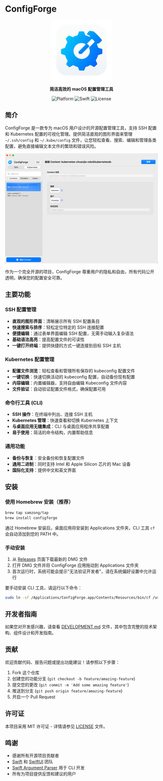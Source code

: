 # ConfigForge

<p align="center">
  <img src="ConfigForge/Assets.xcassets/Logo.imageset/logo.png" alt="ConfigForge Logo" width="200">
</p>

<p align="center">
  <b>简洁高效的 macOS 配置管理工具</b>
</p>

<p align="center">
  <img src="https://img.shields.io/badge/Platform-macOS%2010.15%2B-brightgreen" alt="Platform">
  <img src="https://img.shields.io/badge/Swift-6.1-orange" alt="Swift">
  <img src="https://img.shields.io/badge/License-MIT-blue" alt="License">
</p>

## 简介

ConfigForge 是一款专为 macOS 用户设计的开源配置管理工具，支持 SSH 配置和 Kubernetes 配置的可视化管理。提供简洁直观的图形界面来管理 `~/.ssh/config` 和 `~/.kube/config` 文件，让您轻松查看、搜索、编辑和管理各类配置，避免直接编辑文本文件的繁琐和错误风险。

![screenshot](screenshot.png)

作为一个完全开源的项目，ConfigForge 尊重用户的隐私和自由，所有代码公开透明，确保您的配置安全可靠。

## 主要功能

### SSH 配置管理

- **直观的图形界面**：清晰展示所有 SSH 配置条目
- **快速搜索与排序**：轻松定位特定的 SSH 连接配置
- **便捷编辑**：通过表单界面编辑 SSH 配置，无需手动输入复杂语法
- **基础语法高亮**：提高配置文件的可读性
- **一键打开终端**：提供快捷的方式一键连接到目标 SSH 主机

### Kubernetes 配置管理

- **配置文件浏览**：轻松查看和管理所有保存的 kubeconfig 配置文件
- **一键切换**：快速切换活动的 kubeconfig 配置，自动备份现有配置
- **内容编辑**：内置编辑器，支持自由编辑 Kubeconfig 文件内容
- **文件验证**：自动验证配置文件格式，确保配置可用

### 命令行工具 (CLI)

- **SSH 操作**：在终端中列出、连接 SSH 主机
- **Kubernetes 管理**：快速查看和切换 Kubernetes 上下文
- **与桌面应用无缝集成**：CLI 与桌面应用程序共享配置
- **易于使用**：简洁的命令结构，内置帮助信息

### 通用功能

- **备份与恢复**：安全备份和恢复配置文件
- **通用二进制**：同时支持 Intel 和 Apple Silicon 芯片的 Mac 设备
- **国际化支持**：提供中文和英文界面

## 安装

### 使用 Homebrew 安装（推荐）

```bash
brew tap samzong/tap
brew install configforge
```

通过 Homebrew 安装后，桌面应用将安装到 Applications 文件夹，CLI 工具 `cf` 会自动添加到您的 PATH 中。

### 手动安装

1. 从 [Releases](https://github.com/samzong/ConfigForge/releases) 页面下载最新的 DMG 文件
2. 打开 DMG 文件并将 ConfigForge 应用拖动到 Applications 文件夹
3. 首次运行时，系统可能会提示"无法验证开发者"，请在系统偏好设置中允许运行

要手动安装 CLI 工具，请运行以下命令：

```bash
sudo ln -sf /Applications/ConfigForge.app/Contents/Resources/bin/cf /usr/local/bin/cf
```

## 开发者指南

如果您对开发感兴趣，请查看 [DEVELOPMENT.md](DEVELOPMENT.md) 文件，其中包含完整的技术架构、组件设计和开发指南。

## 贡献

欢迎贡献代码、报告问题或提出功能建议！请参照以下步骤：

1. Fork 这个仓库
2. 创建您的功能分支 (`git checkout -b feature/amazing-feature`)
3. 提交您的更改 (`git commit -m 'Add some amazing feature'`)
4. 推送到分支 (`git push origin feature/amazing-feature`)
5. 开启一个 Pull Request

## 许可证

本项目采用 MIT 许可证 - 详情请参见 [LICENSE](LICENSE) 文件。

## 鸣谢

- 感谢所有开源项目贡献者
- [Swift](https://swift.org/) 和 [SwiftUI](https://developer.apple.com/xcode/swiftui/) 团队
- [Swift Argument Parser](https://github.com/apple/swift-argument-parser) 用于 CLI 开发
- 所有为项目提供反馈和建议的用户
